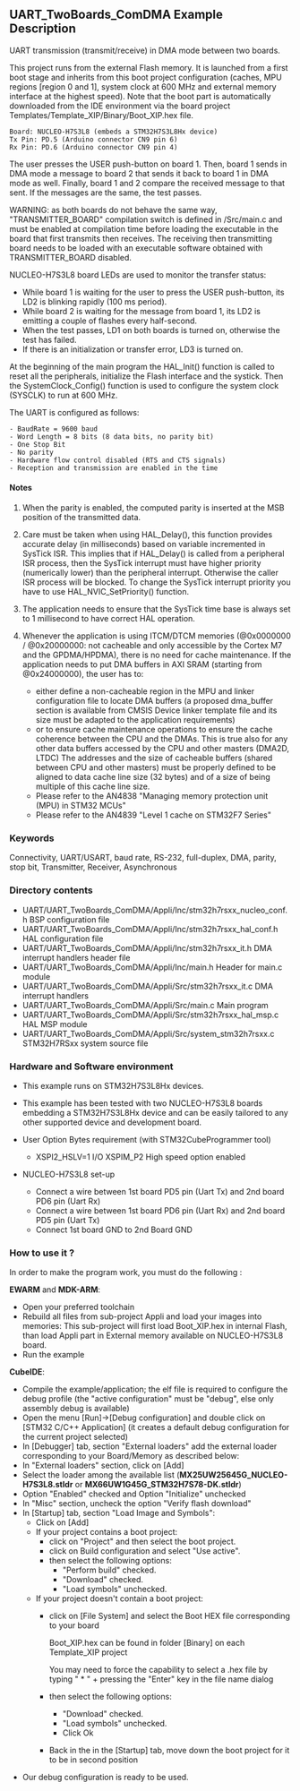 ## <b>UART_TwoBoards_ComDMA Example Description</b>

UART transmission (transmit/receive) in DMA mode between two boards.

This project runs from the external Flash memory. It is launched from a first boot stage and inherits from this boot project
configuration (caches, MPU regions [region 0 and 1], system clock at 600 MHz and external memory interface at the highest speed).
Note that the boot part is automatically downloaded from the IDE environment via the board project Templates/Template_XIP/Binary/Boot_XIP.hex file.

    Board: NUCLEO-H7S3L8 (embeds a STM32H7S3L8Hx device)
    Tx Pin: PD.5 (Arduino connector CN9 pin 6)
    Rx Pin: PD.6 (Arduino connector CN9 pin 4)

The user presses the USER push-button on board 1.
Then, board 1 sends in DMA mode a message to board 2 that sends it back to
board 1 in DMA mode as well.
Finally, board 1 and 2 compare the received message to that sent.
If the messages are the same, the test passes.

WARNING: as both boards do not behave the same way, "TRANSMITTER_BOARD" compilation
switch is defined in /Src/main.c and must be enabled
at compilation time before loading the executable in the board that first transmits
then receives.
The receiving then transmitting board needs to be loaded with an executable
software obtained with TRANSMITTER_BOARD disabled.

NUCLEO-H7S3L8 board LEDs are used to monitor the transfer status:

- While board 1 is waiting for the user to press the USER push-button, its LD2 is
  blinking rapidly (100 ms period).
- While board 2 is waiting for the message from board 1, its LD2 is emitting
  a couple of flashes every half-second.
- When the test passes, LD1 on both boards is turned on, otherwise the test has failed.
- If there is an initialization or transfer error, LD3 is turned on.

At the beginning of the main program the HAL_Init() function is called to reset
all the peripherals, initialize the Flash interface and the systick.
Then the SystemClock_Config() function is used to configure the system
clock (SYSCLK) to run at 600 MHz.


The UART is configured as follows:

    - BaudRate = 9600 baud  
    - Word Length = 8 bits (8 data bits, no parity bit)
    - One Stop Bit
    - No parity
    - Hardware flow control disabled (RTS and CTS signals)
    - Reception and transmission are enabled in the time

#### <b>Notes</b>

 1. When the parity is enabled, the computed parity is inserted at the MSB position of the transmitted data.

 2. Care must be taken when using HAL_Delay(), this function provides accurate delay (in milliseconds)
    based on variable incremented in SysTick ISR. This implies that if HAL_Delay() is called from
    a peripheral ISR process, then the SysTick interrupt must have higher priority (numerically lower)
    than the peripheral interrupt. Otherwise the caller ISR process will be blocked.
    To change the SysTick interrupt priority you have to use HAL_NVIC_SetPriority() function.

 3. The application needs to ensure that the SysTick time base is always set to 1 millisecond
    to have correct HAL operation.

 4. Whenever the application is using ITCM/DTCM memories (@0x0000000 / @0x20000000: not cacheable and only accessible
    by the Cortex M7 and the GPDMA/HPDMA), there is no need for cache maintenance.
    If the application needs to put DMA buffers in AXI SRAM (starting from @0x24000000), the user has to:
    - either define a non-cacheable region in the MPU and linker configuration file to locate DMA buffers
      (a proposed dma_buffer section is available from CMSIS Device linker template file and its size must
      be adapted to the application requirements)
    - or to ensure cache maintenance operations to ensure the cache coherence between the CPU and the DMAs.
    This is true also for any other data buffers accessed by the CPU and other masters (DMA2D, LTDC)
    The addresses and the size of cacheable buffers (shared between CPU and other masters)
    must be properly defined to be aligned to data cache line size (32 bytes) and of a size of being multiple
    of this cache line size.
    - Please refer to the AN4838 "Managing memory protection unit (MPU) in STM32 MCUs"
    - Please refer to the AN4839 "Level 1 cache on STM32F7 Series"

### <b>Keywords</b>

Connectivity, UART/USART, baud rate, RS-232, full-duplex, DMA, parity, stop bit,
Transmitter, Receiver, Asynchronous

### <b>Directory contents</b>

  - UART/UART_TwoBoards_ComDMA/Appli/Inc/stm32h7rsxx_nucleo_conf.h BSP configuration file
  - UART/UART_TwoBoards_ComDMA/Appli/Inc/stm32h7rsxx_hal_conf.h    HAL configuration file
  - UART/UART_TwoBoards_ComDMA/Appli/Inc/stm32h7rsxx_it.h          DMA interrupt handlers header file
  - UART/UART_TwoBoards_ComDMA/Appli/Inc/main.h                    Header for main.c module
  - UART/UART_TwoBoards_ComDMA/Appli/Src/stm32h7rsxx_it.c          DMA interrupt handlers
  - UART/UART_TwoBoards_ComDMA/Appli/Src/main.c                    Main program
  - UART/UART_TwoBoards_ComDMA/Appli/Src/stm32h7rsxx_hal_msp.c     HAL MSP module
  - UART/UART_TwoBoards_ComDMA/Appli/Src/system_stm32h7rsxx.c      STM32H7RSxx system source file


### <b>Hardware and Software environment</b>

  - This example runs on STM32H7S3L8Hx devices.
  - This example has been tested with two NUCLEO-H7S3L8 boards embedding
    a STM32H7S3L8Hx device and can be easily tailored to any other supported device 
    and development board.

  - User Option Bytes requirement (with STM32CubeProgrammer tool)

    - XSPI2_HSLV=1     I/O XSPIM_P2 High speed option enabled

  - NUCLEO-H7S3L8 set-up
    - Connect a wire between 1st board PD5 pin (Uart Tx) and 2nd board PD6 pin (Uart Rx)
    - Connect a wire between 1st board PD6 pin (Uart Rx) and 2nd board PD5 pin (Uart Tx)
    - Connect 1st board GND to 2nd Board GND

### <b>How to use it ?</b>

In order to make the program work, you must do the following :

**EWARM** and **MDK-ARM**:

 - Open your preferred toolchain
 - Rebuild all files from sub-project Appli and load your images into memories: This sub-project will first load Boot_XIP.hex in internal Flash,
   than load Appli part in External memory available on NUCLEO-H7S3L8 board.
 - Run the example

**CubeIDE**:

 - Compile the example/application; the elf file is required to configure the debug profile (the "active configuration" must be "debug", else only assembly debug is available)
 - Open the menu [Run]->[Debug configuration] and double click on  [STM32 C/C++ Application] (it creates a default debug configuration for the current project selected)
 - In [Debugger] tab, section "External  loaders" add the external loader corresponding to your Board/Memory as described below:
 - In "External loaders" section, click on [Add]
 - Select the loader among the available list (**MX25UW25645G_NUCLEO-H7S3L8.stldr** or **MX66UW1G45G_STM32H7S78-DK.stldr**)
 - Option "Enabled" checked and Option "Initialize" unchecked
 - In "Misc" section, uncheck the option "Verify flash download"
 - In [Startup] tab, section "Load Image and Symbols":
   - Click on [Add]
   - If your project contains a boot project:
     - click on "Project" and then select the boot project.
     - click on Build configuration and select "Use active".
     - then select the following options:
       - "Perform build" checked.
       - "Download" checked.
       - "Load symbols" unchecked.
   - If your project doesn't contain a boot project:
     - click on [File System] and select the Boot HEX file corresponding to your board

        Boot_XIP.hex can be found in folder [Binary] on each Template_XIP project

        You may need to force the capability to select a .hex file by typing " * " + pressing the "Enter" key in the file name dialog

     - then select the following options:
       - "Download"      checked.
       - "Load symbols" unchecked.
       - Click Ok
     - Back in the in the [Startup] tab, move down the boot project for it to be in second position
 - Our debug configuration is ready to be used.
